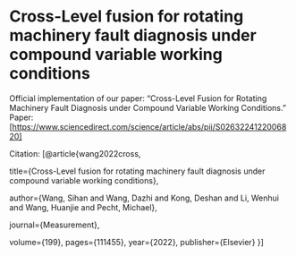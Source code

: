 # Cross-Level fusion for rotating machinery fault diagnosis under compound variable working conditions
Official implementation of our paper: “Cross-Level Fusion for Rotating Machinery Fault Diagnosis under Compound Variable Working Conditions.”
Paper: [https://www.sciencedirect.com/science/article/abs/pii/S0263224122006820]

Citation: [@article{wang2022cross,

  title={Cross-Level fusion for rotating machinery fault diagnosis under compound variable working conditions},
  
  author={Wang, Sihan and Wang, Dazhi and Kong, Deshan and Li, Wenhui and Wang, Huanjie and Pecht, Michael},
  
  journal={Measurement},
  
  volume={199},
  pages={111455},
  year={2022},
  publisher={Elsevier}
}]

